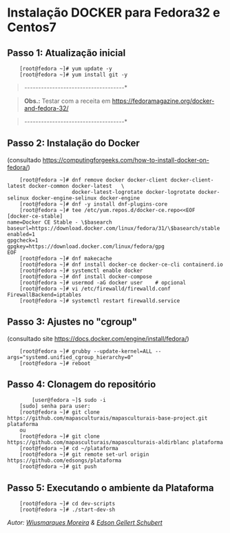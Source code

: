 # Instalação DOCKER para **Fedora32** e **Centos7**

## Passo 1: Atualização inicial
```
    [root@fedora ~]# yum update -y
    [root@fedora ~]# yum install git -y
```

>*-*-*-*-*-*-*-*-*-*-*-*-*-*-*-*-*-*-*-*-*-*-*-*-*-*-*-*-*-*-*-*-*-*-*-*-*

>**Obs.:** Testar com a receita em https://fedoramagazine.org/docker-and-fedora-32/

>*-*-*-*-*-*-*-*-*-*-*-*-*-*-*-*-*-*-*-*-*-*-*-*-*-*-*-*-*-*-*-*-*-*-*-*-*

## Passo 2: Instalação do Docker 
(consultado https://computingforgeeks.com/how-to-install-docker-on-fedora/)
```
    [root@fedora ~]# dnf remove docker docker-client docker-client-latest docker-common docker-latest	\
                 	 docker-latest-logrotate docker-logrotate docker-selinux docker-engine-selinux docker-engine
    [root@fedora ~]# dnf -y install dnf-plugins-core
    [root@fedora ~]# tee /etc/yum.repos.d/docker-ce.repo<<EOF
[docker-ce-stable]
name=Docker CE Stable - \$basearch
baseurl=https://download.docker.com/linux/fedora/31/\$basearch/stable
enabled=1
gpgcheck=1
gpgkey=https://download.docker.com/linux/fedora/gpg
EOF
	[root@fedora ~]# dnf makecache
	[root@fedora ~]# dnf install docker-ce docker-ce-cli containerd.io
	[root@fedora ~]# systemctl enable docker
	[root@fedora ~]# dnf install docker-compose
	[root@fedora ~]# usermod -aG docker user	# opcional
	[root@fedora ~]# vi /etc/firewalld/firewalld.conf
FirewallBackend=iptables
	[root@fedora ~]# systemctl restart firewalld.service
```
## Passo 3: Ajustes no "cgroup"
(consultado site https://docs.docker.com/engine/install/fedora/)
```
	[root@fedora ~]# grubby --update-kernel=ALL --args="systemd.unified_cgroup_hierarchy=0"
	[root@fedora ~]# reboot
```
## Passo 4: Clonagem do repositório
```
        [user@fedora ~]$ sudo -i
	[sudo] senha para user:
	[root@fedora ~]# git clone https://github.com/mapasculturais/mapasculturais-base-project.git plataforma
	ou
	[root@fedora ~]# git clone https://github.com/mapasculturais/mapasculturais-aldirblanc plataforma
	[root@fedora ~]# cd ~/plataforma
	[root@fedora ~]# git remote set-url origin https://github.com/edsongs/plataforma
	[root@fedora ~]# git push
```
## Passo 5: Executando o ambiente da Plataforma
```	
	[root@fedora ~]# cd dev-scripts
	[root@fedora ~]# ./start-dev-sh
```

_Autor: [Wiusmarques Moreira](https://github.com/wiusmarques/) & [Edson Gellert Schubert](https://github.com/edsongs/)_
